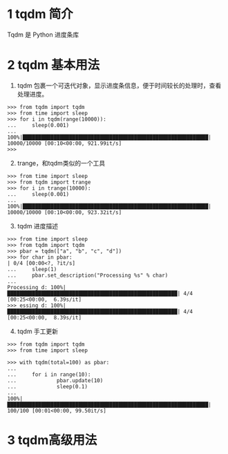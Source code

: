 # 1 tqdm 简介
Tqdm 是 Python 进度条库

# 2 tqdm 基本用法
1. tqdm 包裹一个可迭代对象，显示进度条信息，便于时间较长的处理时，查看处理进度。
```
>>> from tqdm import tqdm
>>> from time import sleep
>>> for i in tqdm(range(10000)):
...     sleep(0.001)
... 
100%|████████████████████████████████████████████████████████████| 10000/10000 [00:10<00:00, 921.99it/s]
>>> 
```

2. trange，和tqdm类似的一个工具
```
>>> from time import sleep
>>> from tqdm import trange
>>> for i in trange(10000):
...     sleep(0.001)
... 
100%|████████████████████████████████████████████████████████████| 10000/10000 [00:10<00:00, 923.32it/s]
```
3. tqdm 进度描述
```
>>> from time import sleep
>>> from tqdm import tqdm
>>> pbar = tqdm(["a", "b", "c", "d"])                                                                                                      >>> for char in pbar:                                                              | 0/4 [00:00<?, ?it/s]
...     sleep(1)
...     pbar.set_description("Processing %s" % char)
... 
Processing d: 100%|███████████████████████████████████████████████████████| 4/4 [00:25<00:00,  6.39s/it]
>>> essing d: 100%|███████████████████████████████████████████████████████| 4/4 [00:25<00:00,  8.39s/it]
```
4. tqdm 手工更新
```
>>> from tqdm import tqdm
>>> from time import sleep

>>> with tqdm(total=100) as pbar:
...     
...     for i in range(10):
...             pbar.update(10)
...             sleep(0.1)
... 
100%|█████████████████████████████████████████████████████████████████| 100/100 [00:01<00:00, 99.50it/s]
```
# 3 tqdm高级用法

<!--stackedit_data:
eyJoaXN0b3J5IjpbLTU4NDk3MjgyNCw3NTk3ODU3MzBdfQ==
-->
